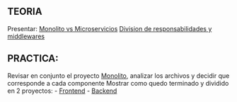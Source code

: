 ## TEORIA 
Presentar:
[Monolito vs Microservicios](/presentaciones/1.1-Monolito%20vs%20Microservicios.pdf)
[Division de responsabilidades y middlewares](/presentaciones/1.2-Separacion%20de%20Responsabilidades%20y%20Middlewares.pdf)


## PRACTICA:
Revisar en conjunto el proyecto [Monolito](/proyectos/monolito/), analizar los archivos y decidir que corresponde a cada componente
Mostrar como quedo terminado y dividido en 2 proyectos:
    - [Frontend](/proyectos/frontend/)
    - [Backend](/proyectos/backend/)
